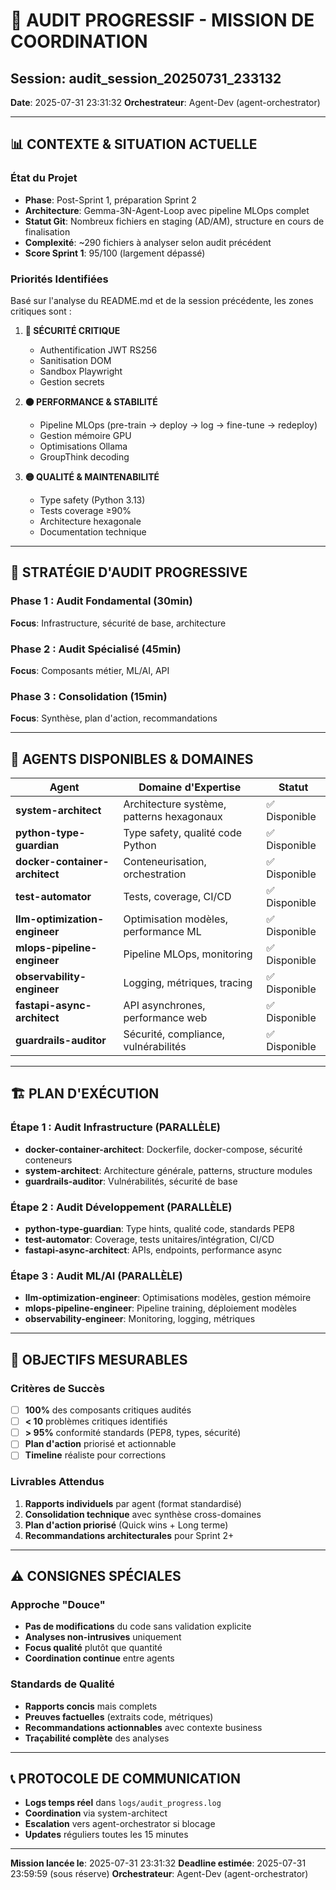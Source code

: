 # 🎯 AUDIT PROGRESSIF - MISSION DE COORDINATION
## Session: audit_session_20250731_233132
**Date**: 2025-07-31 23:31:32
**Orchestrateur**: Agent-Dev (agent-orchestrator)

---

## 📊 CONTEXTE & SITUATION ACTUELLE

### État du Projet
- **Phase**: Post-Sprint 1, préparation Sprint 2
- **Architecture**: Gemma-3N-Agent-Loop avec pipeline MLOps complet
- **Statut Git**: Nombreux fichiers en staging (AD/AM), structure en cours de finalisation
- **Complexité**: ~290 fichiers à analyser selon audit précédent
- **Score Sprint 1**: 95/100 (largement dépassé)

### Priorités Identifiées
Basé sur l'analyse du README.md et de la session précédente, les zones critiques sont :

1. **🔴 SÉCURITÉ CRITIQUE**
   - Authentification JWT RS256
   - Sanitisation DOM
   - Sandbox Playwright
   - Gestion secrets

2. **🟠 PERFORMANCE & STABILITÉ**  
   - Pipeline MLOps (pre-train → deploy → log → fine-tune → redeploy)
   - Gestion mémoire GPU
   - Optimisations Ollama
   - GroupThink decoding

3. **🟡 QUALITÉ & MAINTENABILITÉ**
   - Type safety (Python 3.13)
   - Tests coverage ≥90%
   - Architecture hexagonale
   - Documentation technique

---

## 🎯 STRATÉGIE D'AUDIT PROGRESSIVE

### Phase 1 : Audit Fondamental (30min)
**Focus**: Infrastructure, sécurité de base, architecture

### Phase 2 : Audit Spécialisé (45min) 
**Focus**: Composants métier, ML/AI, API

### Phase 3 : Consolidation (15min)
**Focus**: Synthèse, plan d'action, recommandations

---

## 👥 AGENTS DISPONIBLES & DOMAINES

| Agent | Domaine d'Expertise | Statut |
|-------|-------------------|--------|
| **system-architect** | Architecture système, patterns hexagonaux | ✅ Disponible |
| **python-type-guardian** | Type safety, qualité code Python | ✅ Disponible |  
| **docker-container-architect** | Conteneurisation, orchestration | ✅ Disponible |
| **test-automator** | Tests, coverage, CI/CD | ✅ Disponible |
| **llm-optimization-engineer** | Optimisation modèles, performance ML | ✅ Disponible |
| **mlops-pipeline-engineer** | Pipeline MLOps, monitoring | ✅ Disponible |
| **observability-engineer** | Logging, métriques, tracing | ✅ Disponible |
| **fastapi-async-architect** | API asynchrones, performance web | ✅ Disponible |
| **guardrails-auditor** | Sécurité, compliance, vulnérabilités | ✅ Disponible |

---

## 🏗️ PLAN D'EXÉCUTION

### Étape 1 : Audit Infrastructure (PARALLÈLE)
- **docker-container-architect**: Dockerfile, docker-compose, sécurité conteneurs
- **system-architect**: Architecture générale, patterns, structure modules
- **guardrails-auditor**: Vulnérabilités, sécurité de base

### Étape 2 : Audit Développement (PARALLÈLE)  
- **python-type-guardian**: Type hints, qualité code, standards PEP8
- **test-automator**: Coverage, tests unitaires/intégration, CI/CD
- **fastapi-async-architect**: APIs, endpoints, performance async

### Étape 3 : Audit ML/AI (PARALLÈLE)
- **llm-optimization-engineer**: Optimisations modèles, gestion mémoire
- **mlops-pipeline-engineer**: Pipeline training, déploiement modèles
- **observability-engineer**: Monitoring, logging, métriques

---

## 🎯 OBJECTIFS MESURABLES

### Critères de Succès
- [ ] **100%** des composants critiques audités
- [ ] **< 10** problèmes critiques identifiés
- [ ] **> 95%** conformité standards (PEP8, types, sécurité)
- [ ] **Plan d'action** priorisé et actionnable
- [ ] **Timeline** réaliste pour corrections

### Livrables Attendus
1. **Rapports individuels** par agent (format standardisé)
2. **Consolidation technique** avec synthèse cross-domaines  
3. **Plan d'action priorisé** (Quick wins + Long terme)
4. **Recommandations architecturales** pour Sprint 2+

---

## ⚠️ CONSIGNES SPÉCIALES

### Approche "Douce"
- **Pas de modifications** du code sans validation explicite
- **Analyses non-intrusives** uniquement
- **Focus qualité** plutôt que quantité
- **Coordination continue** entre agents

### Standards de Qualité  
- **Rapports concis** mais complets
- **Preuves factuelles** (extraits code, métriques)
- **Recommandations actionnables** avec contexte business
- **Traçabilité complète** des analyses

---

## 📞 PROTOCOLE DE COMMUNICATION

- **Logs temps réel** dans `logs/audit_progress.log`
- **Coordination** via system-architect
- **Escalation** vers agent-orchestrator si blocage
- **Updates** réguliers toutes les 15 minutes

---

**Mission lancée le**: 2025-07-31 23:31:32
**Deadline estimée**: 2025-07-31 23:59:59 (sous réserve)
**Orchestrateur**: Agent-Dev (agent-orchestrator)